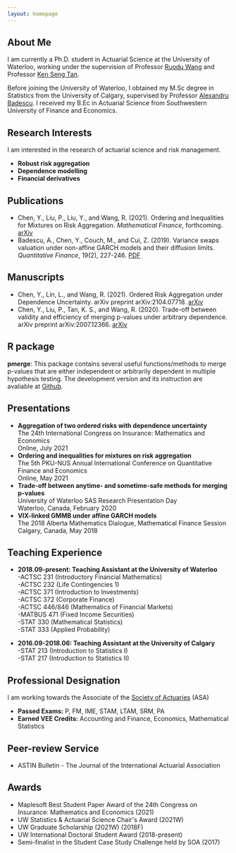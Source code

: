 ```yaml
---
layout: homepage
---
```


## About Me

I am currently a Ph.D. student in Actuarial Science at the University of Waterloo, working under the supervision of Professor [Ruodu Wang](http://sas.uwaterloo.ca/~wang/) and Professor [Ken Seng Tan](https://uwaterloo.ca/statistics-and-actuarial-science/people-profiles/ken-seng-tan).

Before joining the University of Waterloo, I obtained my M.Sc degree in Statistics from the University of Calgary, supervised by Professor [Alexandru Badescu](https://contacts.ucalgary.ca/info/math/profiles/101-152917). I received my B.Ec in Actuarial Science from Southwestern University of Finance and Economics.

## Research Interests

I am interested in the research of actuarial science and risk management.
- **Robust risk aggregation** 
- **Dependence modelling** 
- **Financial derivatives** 

## Publications
-  Chen, Y., Liu, P., Liu, Y., and Wang, R. (2021). Ordering and Inequalities for Mixtures on Risk Aggregation. _Mathematical Finance_, forthcoming.
  [arXiv](https://arxiv.org/abs/2007.12338)
-  Badescu, A., Chen, Y., Couch, M., and Cui, Z. (2019). Variance swaps valuation under non-affine GARCH models and their diffusion limits. _Quantitative Finance_, 19(2), 227-246.
  [PDF](https://www.researchgate.net/publication/326759271_Variance_swaps_valuation_under_non-affine_GARCH_models_and_their_diffusion_limits/link/5b7c82a8a6fdcc5f8b5afd79/download)
  
## Manuscripts
-  Chen, Y., Lin, L., and Wang, R. (2021). Ordered Risk Aggregation under Dependence Uncertainty. arXiv preprint arXiv:2104.07718.
  [arXiv](https://arxiv.org/abs/2104.07718)
-  Chen, Y., Liu, P., Tan, K. S., and Wang, R. (2020). Trade-off between validity and efficiency of merging p-values under arbitrary dependence. arXiv preprint arXiv:2007.12366.
  [arXiv](https://arxiv.org/abs/2007.12366)
  
## R package 
  **pmerge**: This package contains several useful functions/methods to merge p-values that are either independent or arbitrarily dependent in multiple hypothesis testing. The development version and its instruction are avaliable at [Github](https://github.com/YuyuChen-UW/pmerge).

## Presentations
- **Aggregation of two ordered risks with dependence uncertainty**
  <br>
  The 24th International Congress on Insurance: Mathematics and Economics
  <br>
  Online, July 2021 
- **Ordering and inequalities for mixtures on risk aggregation**
  <br>
  The 5th PKU-NUS Annual International Conference on Quantitative Finance and Economics
  <br>
  Online, May 2021 
- **Trade-off between anytime- and sometime-safe methods for merging p-values**
  <br>
  University of Waterloo SAS Research Presentation Day
  <br>
  Waterloo, Canada, February 2020  
- **VIX-linked GMMB under affine GARCH models**
  <br>
  The 2018 Alberta Mathematics Dialogue, Mathematical Finance Session
  <br>
  Calgary, Canada, May 2018
  
## Teaching Experience

- **2018.09-present: Teaching Assistant at the University of Waterloo**
  <br>
  -ACTSC 231 (Introductory Financial Mathematics)
  <br>
  -ACTSC 232 (Life Contingencies 1)
  <br>
  -ACTSC 371 (Introduction to Investments)
  <br>
  -ACTSC 372 (Corporate Finance)
  <br>
  -ACTSC 446/846 (Mathematics of Financial Markets)
  <br>
  -MATBUS 471 (Fixed Income Securities)
  <br>
  -STAT 330 (Mathematical Statistics)
  <br>
  -STAT 333 (Applied Probability)
  
- **2016.09-2018.06: Teaching Assistant at the University of Calgary**
  <br>
  -STAT 213 (Introduction to Statistics I)
   <br>
  -STAT 217 (Introduction to Statistics II)
 
 

  
## Professional Designation
I am working towards the Associate of the [Society of Actuaries](www.soa.org) (ASA)
- **Passed Exams:** P, FM, IME, STAM, LTAM, SRM, PA
- **Earned VEE Credits:** Accounting and Finance, Economics, Mathematical Statistics

## Peer-review Service

- ASTIN Bulletin - The Journal of the International Actuarial Association

## Awards
- Maplesoft Best Student Paper Award of the 24th Congress on Insurance: Mathematics and Economics (2021)
- UW Statistics & Actuarial Science Chair's Award (2021W)
- UW Graduate Scholarship (2021W) (2018F)
- UW International Doctoral Student Award (2018-present)
- Semi-finalist in the Student Case Study Challenge held by SOA (2017)

